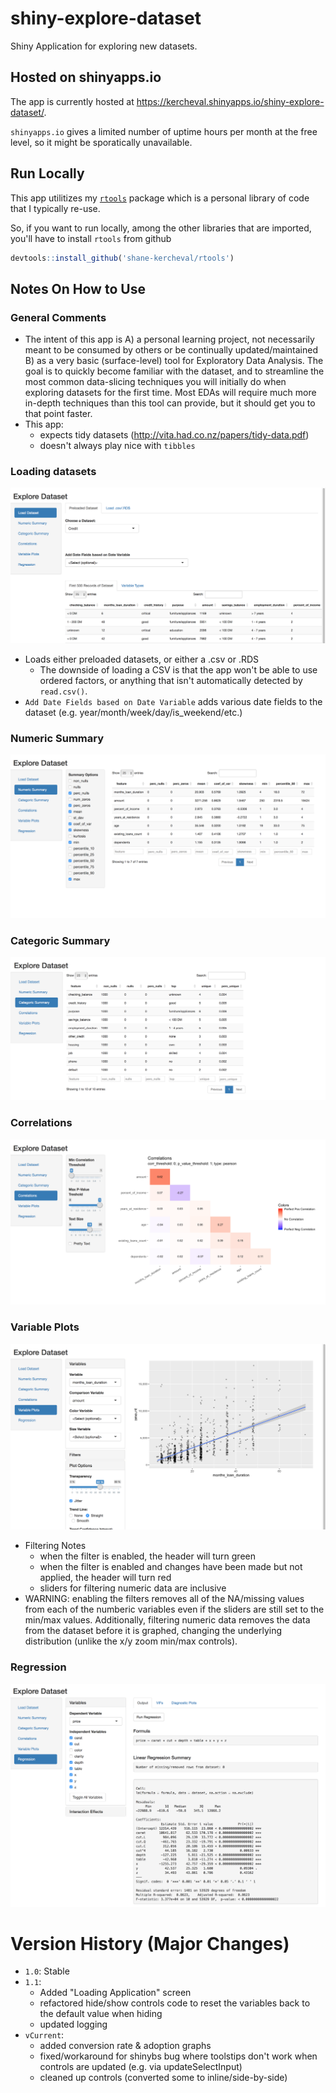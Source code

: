 # shiny-explore-dataset

Shiny Application for exploring new datasets.

## Hosted on shinyapps.io

The app is currently hosted at https://kercheval.shinyapps.io/shiny-explore-dataset/.

`shinyapps.io` gives a limited number of uptime hours per month at the free level, so it might be sporatically unavailable.

## Run Locally

This app utilitizes my [`rtools`](https://github.com/shane-kercheval/rtools) package which is a personal library of code that I typically re-use.

So, if you want to run locally, among the other libraries that are imported, you'll have to install `rtools` from github

```r
devtools::install_github('shane-kercheval/rtools')
```

## Notes On How to Use

### General Comments

- The intent of this app is A) a personal learning project, not necessarily meant to be consumed by others or be continually updated/maintained B) as a very basic (surface-level) tool for Exploratory Data Analysis. The goal is to quickly become familiar with the dataset, and to streamline the most common data-slicing techniques you will initially do when exploring datasets for the first time. Most EDAs will require much more in-depth techniques than this tool can provide, but it should get you to that point faster.
- This app:
    - expects tidy datasets (http://vita.had.co.nz/papers/tidy-data.pdf)
    - doesn't always play nice with `tibbles`

### Loading datasets

![loading](./docs/loading_dataset.png)

- Loads either preloaded datasets, or either a .csv or .RDS
    - The downside of loading a CSV is that the app won't be able to use ordered factors, or anything that isn't automatically detected by `read.csv()`.
- `Add Date Fields based on Date Variable` adds various date fields to the dataset (e.g. year/month/week/day/is_weekend/etc.)

### Numeric Summary

![loading](./docs/numeric_summary.png)

### Categoric Summary

![loading](./docs/categoric_summary.png)

### Correlations

![loading](./docs/correlations.png)

### Variable Plots

![loading](./docs/variable_plots.png)

- Filtering Notes
    - when the filter is enabled, the header will turn green
    - when the filter is enabled and changes have been made but not applied, the header will turn red
    - sliders for filtering numeric data are inclusive 
- WARNING: enabling the filters removes all of the NA/missing values from each of the numberic variables even if the sliders are still set to the min/max values. Additionally, filtering numeric data removes the data from the dataset before it is graphed, changing the underlying distribution (unlike the x/y zoom min/max controls).

### Regression

![loading](./docs/regression.png)


# Version History (Major Changes)

* `1.0`: Stable 
* `1.1`: 
    * Added "Loading Application" screen 
    * refactored hide/show controls code to reset the variables back to the default value when hiding
    * updated logging
* `vCurrent`:
    * added conversion rate & adoption graphs
    * fixed/workaround for shinybs bug where toolstips don't work when controls are updated (e.g. via updateSelectInput)
    * cleaned up controls (converted some to inline/side-by-side)
